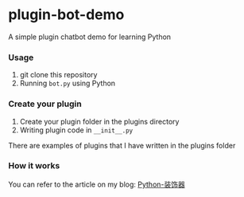 # plugin-bot-demo
A simple plugin chatbot demo for learning Python

### Usage

1. git clone this repository
2. Running `bot.py` using Python

### Create your plugin

1. Create your plugin folder in the plugins directory
2. Writing plugin code in `__init__.py`

There are examples of plugins that I have written in the plugins folder

### How it works

You can refer to the article on my blog: [Python-装饰器](https://paoka1.top/2023/11/05/Python-%E8%A3%85%E9%A5%B0%E5%99%A8/)
